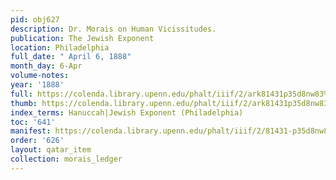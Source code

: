 ```yaml
---
pid: obj627
description: Dr. Morais on Human Vicissitudes.
publication: The Jewish Exponent
location: Philadelphia
full_date: " April 6, 1888"
month_day: 6-Apr
volume-notes:
year: '1888'
full: https://colenda.library.upenn.edu/phalt/iiif/2/ark81431p35d8nw83%2FSHA256E-s6744273--a3be5937c8f146275f725a6f414b07385483e9d8088631546da949dd76167b1f.jpeg/full/3500,/0/default.jpg
thumb: https://colenda.library.upenn.edu/phalt/iiif/2/ark81431p35d8nw83%2FSHA256E-s6744273--a3be5937c8f146275f725a6f414b07385483e9d8088631546da949dd76167b1f.jpeg/full/!200,200/0/default.jpg
index_terms: Hanuccah|Jewish Exponent (Philadelphia)
toc: '641'
manifest: https://colenda.library.upenn.edu/phalt/iiif/2/81431-p35d8nw83/manifest
order: '626'
layout: qatar_item
collection: morais_ledger
---
```

